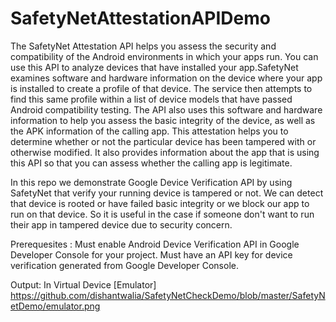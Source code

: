 # SafetyNetAttestationAPIDemo
The SafetyNet Attestation API helps you assess the security and compatibility of the Android environments in which your apps run. You can use this API to analyze devices that have installed your app.SafetyNet examines software and hardware information on the device where your app is installed to create a profile of that device. The service then attempts to find this same profile within a list of device models that have passed Android compatibility testing. The API also uses this software and hardware information to help you assess the basic integrity of the device, as well as the APK information of the calling app. This attestation helps you to determine whether or not the particular device has been tampered with or otherwise modified. It also provides information about the app that is using this API so that you can assess whether the calling app is legitimate.

In this repo we demonstrate Google Device Verification API by using SafetyNet that verify your running device is tampered or not. We can detect that device is rooted or have failed basic integrity or we block our app to run on that device. So it is useful in the case if someone don't want to run their app in tampered device due to security concern.

Prerequesites :
Must enable Android Device Verification API in Google Developer Console for your project.
Must have an API key for device verification generated from Google Developer Console.

Output:
In Virtual Device [Emulator]
https://github.com/dishantwalia/SafetyNetCheckDemo/blob/master/SafetyNetDemo/emulator.png


